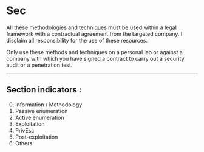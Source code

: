 # Sec

All these methodologies and techniques must be used within a legal framework with a contractual agreement from the targeted company. I disclaim all responsibility for the use of these resources.

Only use these methods and techniques on a personal lab or against a company with which you have signed a contract to carry out a security audit or a penetration test.

---

## Section indicators :

0. Information / Methodology
1. Passive enumeration
2. Active enumeration
3. Exploitation
4. PrivEsc
5. Post-exploitation
6. Others
